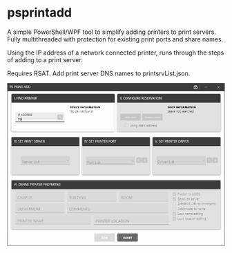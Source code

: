 # psprintadd
A simple PowerShell/WPF tool to simplify adding printers to print servers. Fully multithreaded with protection for existing print ports and share names.

Using the IP address of a network connected printer, runs through the steps of adding to a print server. 

Requires RSAT. Add print server DNS names to printsrvList.json. 

![Alt text](web/psprintadd.gif "PS Overview")
